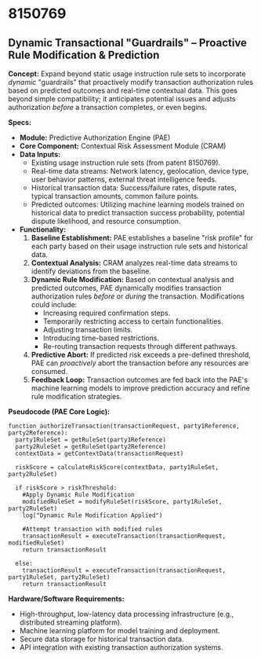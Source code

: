 # 8150769

## Dynamic Transactional "Guardrails" – Proactive Rule Modification & Prediction

**Concept:** Expand beyond static usage instruction rule sets to incorporate *dynamic* "guardrails" that proactively modify transaction authorization rules based on predicted outcomes and real-time contextual data. This goes beyond simple compatibility; it anticipates potential issues and adjusts authorization *before* a transaction completes, or even begins.

**Specs:**

*   **Module:** Predictive Authorization Engine (PAE)
*   **Core Component:** Contextual Risk Assessment Module (CRAM)
*   **Data Inputs:**
    *   Existing usage instruction rule sets (from patent 8150769).
    *   Real-time data streams: Network latency, geolocation, device type, user behavior patterns, external threat intelligence feeds.
    *   Historical transaction data: Success/failure rates, dispute rates, typical transaction amounts, common failure points.
    *   Predicted outcomes:  Utilizing machine learning models trained on historical data to predict transaction success probability, potential dispute likelihood, and resource consumption.
*   **Functionality:**
    1.  **Baseline Establishment:**  PAE establishes a baseline "risk profile" for each party based on their usage instruction rule sets and historical data.
    2.  **Contextual Analysis:** CRAM analyzes real-time data streams to identify deviations from the baseline.
    3.  **Dynamic Rule Modification:**  Based on contextual analysis and predicted outcomes, PAE dynamically modifies transaction authorization rules *before* or *during* the transaction. Modifications could include:
        *   Increasing required confirmation steps.
        *   Temporarily restricting access to certain functionalities.
        *   Adjusting transaction limits.
        *   Introducing time-based restrictions.
        *   Re-routing transaction requests through different pathways.
    4.  **Predictive Abort:** If predicted risk exceeds a pre-defined threshold, PAE can *proactively* abort the transaction before any resources are consumed.
    5.  **Feedback Loop:**  Transaction outcomes are fed back into the PAE's machine learning models to improve prediction accuracy and refine rule modification strategies.

**Pseudocode (PAE Core Logic):**

```
function authorizeTransaction(transactionRequest, party1Reference, party2Reference):
  party1RuleSet = getRuleSet(party1Reference)
  party2RuleSet = getRuleSet(party2Reference)
  contextData = getContextData(transactionRequest)

  riskScore = calculateRiskScore(contextData, party1RuleSet, party2RuleSet)

  if riskScore > riskThreshold:
    #Apply Dynamic Rule Modification
    modifiedRuleSet = modifyRuleSet(riskScore, party1RuleSet, party2RuleSet)
    log("Dynamic Rule Modification Applied")

    #Attempt transaction with modified rules
    transactionResult = executeTransaction(transactionRequest, modifiedRuleSet)
    return transactionResult

  else:
    transactionResult = executeTransaction(transactionRequest, party1RuleSet, party2RuleSet)
    return transactionResult
```

**Hardware/Software Requirements:**

*   High-throughput, low-latency data processing infrastructure (e.g., distributed streaming platform).
*   Machine learning platform for model training and deployment.
*   Secure data storage for historical transaction data.
*   API integration with existing transaction authorization systems.